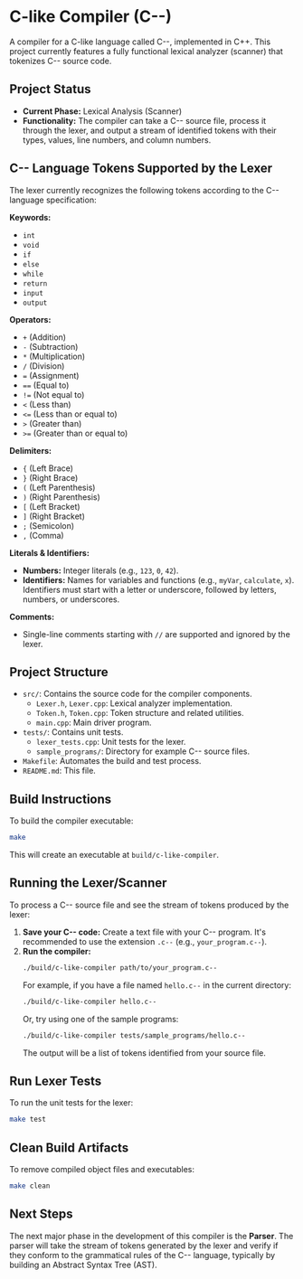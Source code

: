 # C-like Compiler (C--)

A compiler for a C-like language called C--, implemented in C++. This project currently features a fully functional lexical analyzer (scanner) that tokenizes C-- source code.

## Project Status

*   **Current Phase:** Lexical Analysis (Scanner)
*   **Functionality:** The compiler can take a C-- source file, process it through the lexer, and output a stream of identified tokens with their types, values, line numbers, and column numbers.

## C-- Language Tokens Supported by the Lexer

The lexer currently recognizes the following tokens according to the C-- language specification:

**Keywords:**
*   `int`
*   `void`
*   `if`
*   `else`
*   `while`
*   `return`
*   `input`
*   `output`

**Operators:**
*   `+` (Addition)
*   `-` (Subtraction)
*   `*` (Multiplication)
*   `/` (Division)
*   `=` (Assignment)
*   `==` (Equal to)
*   `!=` (Not equal to)
*   `<` (Less than)
*   `<=` (Less than or equal to)
*   `>` (Greater than)
*   `>=` (Greater than or equal to)

**Delimiters:**
*   `{` (Left Brace)
*   `}` (Right Brace)
*   `(` (Left Parenthesis)
*   `)` (Right Parenthesis)
*   `[` (Left Bracket)
*   `]` (Right Bracket)
*   `;` (Semicolon)
*   `,` (Comma)

**Literals & Identifiers:**
*   **Numbers:** Integer literals (e.g., `123`, `0`, `42`).
*   **Identifiers:** Names for variables and functions (e.g., `myVar`, `calculate`, `x`). Identifiers must start with a letter or underscore, followed by letters, numbers, or underscores.

**Comments:**
*   Single-line comments starting with `//` are supported and ignored by the lexer.

## Project Structure

*   `src/`: Contains the source code for the compiler components.
    *   `Lexer.h`, `Lexer.cpp`: Lexical analyzer implementation.
    *   `Token.h`, `Token.cpp`: Token structure and related utilities.
    *   `main.cpp`: Main driver program.
*   `tests/`: Contains unit tests.
    *   `lexer_tests.cpp`: Unit tests for the lexer.
    *   `sample_programs/`: Directory for example C-- source files.
*   `Makefile`: Automates the build and test process.
*   `README.md`: This file.

## Build Instructions

To build the compiler executable:
```bash
make
```
This will create an executable at `build/c-like-compiler`.

## Running the Lexer/Scanner

To process a C-- source file and see the stream of tokens produced by the lexer:

1.  **Save your C-- code:** Create a text file with your C-- program. It's recommended to use the extension `.c--` (e.g., `your_program.c--`).
2.  **Run the compiler:**
    ```bash
    ./build/c-like-compiler path/to/your_program.c--
    ```
    For example, if you have a file named `hello.c--` in the current directory:
    ```bash
    ./build/c-like-compiler hello.c--
    ```
    Or, try using one of the sample programs:
    ```bash
    ./build/c-like-compiler tests/sample_programs/hello.c--
    ```
    The output will be a list of tokens identified from your source file.

## Run Lexer Tests

To run the unit tests for the lexer:
```bash
make test
```

## Clean Build Artifacts

To remove compiled object files and executables:
```bash
make clean
```

## Next Steps

The next major phase in the development of this compiler is the **Parser**. The parser will take the stream of tokens generated by the lexer and verify if they conform to the grammatical rules of the C-- language, typically by building an Abstract Syntax Tree (AST).